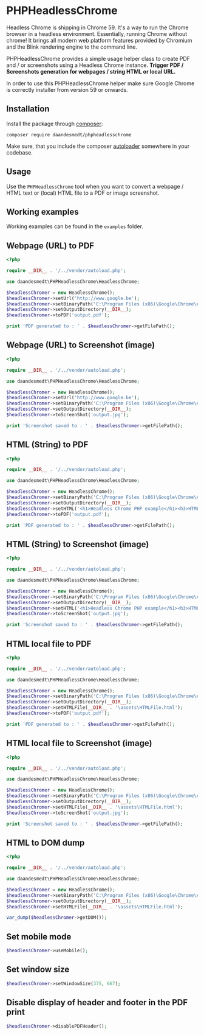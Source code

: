 PHPHeadlessChrome
===============

Headless Chrome is shipping in Chrome 59. It's a way to run the Chrome browser in a headless environment. Essentially, running Chrome without chrome! It brings all modern web platform features provided by Chromium and the Blink rendering engine to the command line.

PHPHeadlessChrome provides a simple usage helper class to create PDF and / or screenshots using a Headless Chrome instance.
**Trigger PDF / Screenshots generation for webpages / string HTML or local URL.**

In order to use this PHPHeadlessChrome helper make sure Google Chrome is correctly installer from version 59 or onwards.


## Installation

Install the package through [composer](http://getcomposer.org):

```
composer require daandesmedt/phpheadlesschrome
```

Make sure, that you include the composer [autoloader](https://getcomposer.org/doc/01-basic-usage.md#autoloading) somewhere in your codebase.


## Usage

Use the `PHPHeadlessChrome` tool when you want to convert a webpage / HTML text or (local) HTML file to a PDF or image screenshot.


## Working examples

Working examples can be found in the `examples` folder.


## Webpage (URL) to PDF

```php
<?php 

require __DIR__ . '/../vendor/autoload.php';

use daandesmedt\PHPHeadlessChrome\HeadlessChrome;

$headlessChromer = new HeadlessChrome();
$headlessChromer->setUrl('http://www.google.be');
$headlessChromer->setBinaryPath('C:\Program Files (x86)\Google\Chrome\Application\chrome');
$headlessChromer->setOutputDirectory(__DIR__);
$headlessChromer->toPDF('output.pdf');

print 'PDF generated to : ' . $headlessChromer->getFilePath();
```


## Webpage (URL) to Screenshot (image)

```php
<?php 

require __DIR__ . '/../vendor/autoload.php';

use daandesmedt\PHPHeadlessChrome\HeadlessChrome;

$headlessChromer = new HeadlessChrome();
$headlessChromer->setUrl('http://www.google.be');
$headlessChromer->setBinaryPath('C:\Program Files (x86)\Google\Chrome\Application\chrome');
$headlessChromer->setOutputDirectory(__DIR__);
$headlessChromer->toScreenShot('output.jpg');

print 'Screenshot saved to : ' . $headlessChromer->getFilePath();
```


## HTML (String) to PDF

```php
<?php 

require __DIR__ . '/../vendor/autoload.php';

use daandesmedt\PHPHeadlessChrome\HeadlessChrome;

$headlessChromer = new HeadlessChrome();
$headlessChromer->setBinaryPath('C:\Program Files (x86)\Google\Chrome\Application\chrome');
$headlessChromer->setOutputDirectory(__DIR__);
$headlessChromer->setHTML('<h1>Headless Chrome PHP example</h1><h3>HTML to PDF</h3>');
$headlessChromer->toPDF('output.pdf');

print 'PDF generated to : ' . $headlessChromer->getFilePath();
```


## HTML (String) to Screenshot (image)

```php
<?php 

require __DIR__ . '/../vendor/autoload.php';

use daandesmedt\PHPHeadlessChrome\HeadlessChrome;

$headlessChromer = new HeadlessChrome();
$headlessChromer->setBinaryPath('C:\Program Files (x86)\Google\Chrome\Application\chrome');
$headlessChromer->setOutputDirectory(__DIR__);
$headlessChromer->setHTML('<h1>Headless Chrome PHP example</h1><h3>HTML to PDF</h3>');
$headlessChromer->toScreenShot('output.jpg');

print 'Screenshot saved to : ' . $headlessChromer->getFilePath();
```



## HTML local file to PDF

```php
<?php 

require __DIR__ . '/../vendor/autoload.php';

use daandesmedt\PHPHeadlessChrome\HeadlessChrome;

$headlessChromer = new HeadlessChrome();
$headlessChromer->setBinaryPath('C:\Program Files (x86)\Google\Chrome\Application\chrome');
$headlessChromer->setOutputDirectory(__DIR__);
$headlessChromer->setHTMLFile(__DIR__ . '\assets\HTMLFile.html');
$headlessChromer->toPDF('output.pdf');

print 'PDF generated to : ' . $headlessChromer->getFilePath();
```


## HTML local file to Screenshot (image)

```php
<?php 

require __DIR__ . '/../vendor/autoload.php';

use daandesmedt\PHPHeadlessChrome\HeadlessChrome;

$headlessChromer = new HeadlessChrome();
$headlessChromer->setBinaryPath('C:\Program Files (x86)\Google\Chrome\Application\chrome');
$headlessChromer->setOutputDirectory(__DIR__);
$headlessChromer->setHTMLFile(__DIR__ . '\assets\HTMLFile.html');
$headlessChromer->toScreenShot('output.jpg');

print 'Screenshot saved to : ' . $headlessChromer->getFilePath();
```


## HTML to DOM dump

```php
<?php 

require __DIR__ . '/../vendor/autoload.php';

use daandesmedt\PHPHeadlessChrome\HeadlessChrome;

$headlessChromer = new HeadlessChrome();
$headlessChromer->setBinaryPath('C:\Program Files (x86)\Google\Chrome\Application\chrome');
$headlessChromer->setOutputDirectory(__DIR__);
$headlessChromer->setHTMLFile(__DIR__ . '\assets\HTMLFile.html');

var_dump($headlessChromer->getDOM());
```


## Set mobile mode

```php
$headlessChromer->useMobile();
```

## Set window size

```php
$headlessChromer->setWindowSize(375, 667);
```

## Disable display of header and footer in the PDF print

```php
$headlessChromer->disablePDFHeader();
```